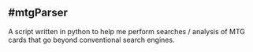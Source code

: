 #mtgParser
---
A script written in python to help me perform searches / analysis of MTG cards that go beyond conventional search engines.
